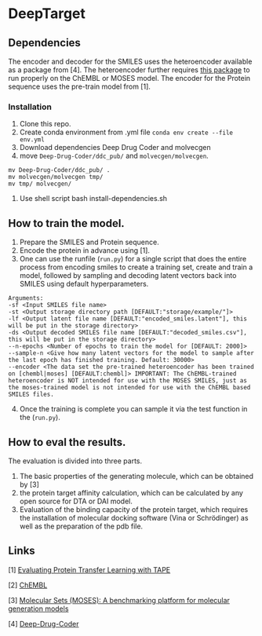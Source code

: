 # DeepTarget

## Dependencies

The encoder and decoder for the SMILES uses the heteroencoder available as a package from [4]. The heteroencoder further requires [this package](https://github.com/EBjerrum/molvecgen) to run properly on the ChEMBL or MOSES model. 
The encoder for the Protein sequence uses the pre-train model from [1].

### Installation

1. Clone this repo.
1. Create conda environment from .yml file `conda env create --file env.yml`
1. Download dependencies Deep Drug Coder and molvecgen
1. move `Deep-Drug-Coder/ddc_pub/` and `molvecgen/molvecgen`.

```
mv Deep-Drug-Coder/ddc_pub/ .
mv molvecgen/molvecgen tmp/
mv tmp/ molvecgen/
```
1. Use shell script bash install-dependencies.sh

## How to train the model.

1. Prepare the SMILES and Protein sequence. 
1. Encode the protein in advance using [1].
1. One can use the runfile (`run.py`) for a single script that does the entire process from encoding smiles to create a training set, create and train a model, followed by sampling and decoding latent vectors back into SMILES using default hyperparameters. 
```
Arguments:
-sf <Input SMILES file name>
-st <Output storage directory path [DEFAULT:"storage/example/"]>
-lf <Output latent file name [DEFAULT:"encoded_smiles.latent"], this will be put in the storage directory>
-ds <Output decoded SMILES file name [DEFAULT:"decoded_smiles.csv"], this will be put in the storage directory>
--n-epochs <Number of epochs to train the model for [DEFAULT: 2000]>
--sample-n <Give how many latent vectors for the model to sample after the last epoch has finished training. Default: 30000>
--encoder <The data set the pre-trained heteroencoder has been trained on [chembl|moses] [DEFAULT:chembl]> IMPORTANT: The ChEMBL-trained heteroencoder is NOT intended for use with the MOSES SMILES, just as the moses-trained model is not intended for use with the ChEMBL based SMILES files.
```

4. Once the training is complete you can sample it via the test function in the (`run.py`).

## How to eval the results.
The evaluation is divided into three parts.

1. The basic properties of the generating molecule, which can be obtained by [3]
1. the protein target affinity calculation, which can be calculated by any open source for DTA or DAI model.
1. Evaluation of the binding capacity of the protein target, which requires the installation of  molecular docking software (Vina or Schrödinger) as well as the preparation of the pdb file.


## Links
[1] [Evaluating Protein Transfer Learning with TAPE](https://github.com/songlab-cal/tape)

[2] [ChEMBL](https://www.ebi.ac.uk/chembl/)

[3] [Molecular Sets (MOSES): A benchmarking platform for molecular generation models](https://github.com/molecularsets/moses)

[4] [Deep-Drug-Coder](https://github.com/pcko1/Deep-Drug-Coder)

